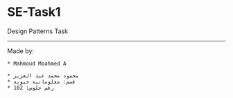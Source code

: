 # SE-Task1
Design Patterns Task
_______________________________

Made by:

	* Mahmoud Moahmed A

	* محمود محمد عبد العزيز
	* قسم: معلوماتية حيوية
	* رقم جلوس: 102
